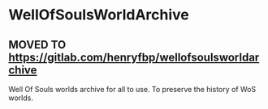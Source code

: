 # WellOfSoulsWorldArchive

## MOVED TO https://gitlab.com/henryfbp/wellofsoulsworldarchive

Well Of Souls worlds archive for all to use. To preserve the history of WoS worlds. 


